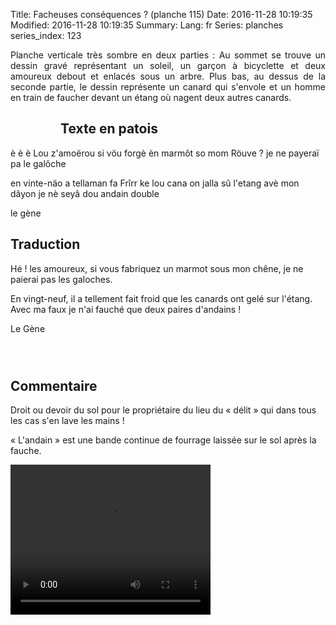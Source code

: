 Title: Facheuses conséquences ? (planche 115)
Date: 2016-11-28 10:19:35
Modified: 2016-11-28 10:19:35
Summary: 
Lang: fr
Series: planches
series_index: 123

<p style="text-align:justify;">Planche verticale très sombre en deux
parties : Au sommet se trouve un dessin gravé représentant un soleil,
un garçon à bicyclette et deux amoureux debout et enlacés sous un
arbre. Plus bas, au dessus de la seconde partie, le dessin représente
un canard qui s'envole et un homme en train de faucher devant un étang
où nagent deux autres canards.</p>

<figure class="image-block" style="float: left;">
  <img alt="" src="{static}/images/planche_115-2.png">
  <figcaption style="max-width: 206px"></figcaption>
</figure>

## Texte en patois

è è è Lou z'amoërou si vöu forgè èn marmôt so mom Röuve ? je ne
payeraï pa le galôche


en vinte-näo a tellaman fa Frîrr ke lou cana on jalla sû l'etang avè
mon dâyon je nè seyâ dou andain double 
  
le gène

## Traduction

Hé ! les amoureux, si vous fabriquez un marmot sous mon chêne, je ne
paierai pas les galoches.

En vingt-neuf, il a tellement fait froid que les canards ont gelé sur
l'étang. Avec ma faux je n'ai fauché que deux paires d'andains !

Le Gène

<div style="float: left; width: 50%;">
<figure class="image-block">
  <img alt="" src="{static}/images/planche_115_dessin_milieu.png">
  <figcaption style="max-width: 345px"></figcaption>
</figure>
</div>

<div style="display: table; clear: both;"></div>

<div>
<div style="float: left; width: 50%;">
<figure class="image-block">
  <img alt="" src="{static}/images/planche_115_dessin__haut.png">
  <figcaption style="max-width: 313px"></figcaption>
</figure>
</div>
</div>

## Commentaire

Droit ou devoir du sol pour le propriétaire du lieu du « délit » qui
dans tous les cas s'en lave les mains !

« L'andain » est une bande continue de fourrage laissée sur le sol
après la fauche.

<video width="320" height="240" controls>
  <source src="https://d1njpgd0ygatdn.cloudfront.net/video_115.mp4" type="video/mp4">
</video>
